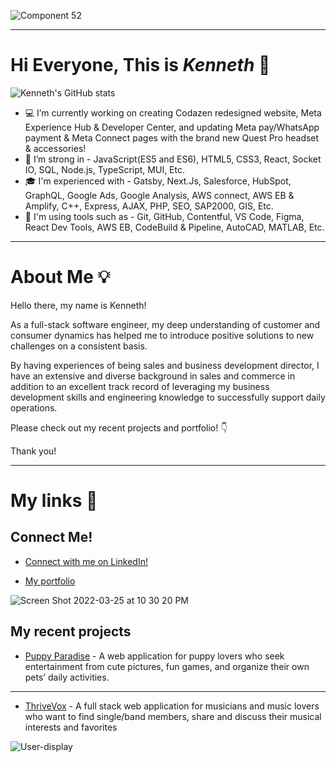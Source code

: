 ![Component 52](https://user-images.githubusercontent.com/88110300/162653964-8eb86ab8-0afc-452e-ba4a-b624cbb2fd89.png)


---

# Hi Everyone, This is *Kenneth* :satellite:

![Kenneth's GitHub stats](https://github-readme-stats.vercel.app/api?username=Kenneth-Y-Wang&show_icons=true&theme=github_dark&hide=stars,contribs)


- :computer: I’m currently working on creating Codazen redesigned website, Meta Experience Hub & Developer Center, and updating Meta pay/WhatsApp payment & Meta Connect pages with the brand new Quest Pro headset & accessories! 
- :muscle: I’m strong in - JavaScript(ES5 and ES6), HTML5, CSS3, React, Socket IO, SQL, Node.js, TypeScript, MUI, Etc.
- :mortar_board: I'm experienced with - Gatsby, Next.Js, Salesforce, HubSpot, GraphQL, Google Ads, Google Analysis, AWS connect, AWS EB & Amplify, C++, Express, AJAX, PHP, SEO, SAP2000, GIS, Etc.
- :wrench: I'm using tools such as - Git, GitHub, Contentful, VS Code, Figma, React Dev Tools, AWS EB, CodeBuild & Pipeline, AutoCAD, MATLAB, Etc.

---


# About Me :bulb:

Hello there, my name is Kenneth! 

As a full-stack software engineer, my deep understanding of customer and consumer dynamics has helped me to introduce positive solutions to new challenges on a consistent basis. 

By having experiences of being sales and business development director, I have an extensive and diverse background in sales and commerce in addition to an excellent track record of leveraging my business development skills and engineering knowledge to successfully support daily operations.

Please check out my recent projects and portfolio! :point_down:  

Thank you!

--- 

# My links :link:

## Connect Me!

 - <a href="https://www.linkedin.com/in/kenneth-wang8/">Connect with me on LinkedIn!</a>


 - [My portfolio](https://www.kennethyw.com)
 
<!--  ![my portfolio](https://drive.google.com/uc?export=view&id=1oPNBCZPJ82j5Q2v6wsjNYR_ebqyGblvk) -->
<!--  https://user-images.githubusercontent.com/88110300/160226127-db29ea30-3216-4766-9e76-9af735074b92.mov
 -->
 ![Screen Shot 2022-03-25 at 10 30 20 PM](https://user-images.githubusercontent.com/88110300/160226216-fbead55b-c892-4294-8e3b-2c246c1fcd6f.png)





## My recent projects
- [Puppy Paradise](https://kenneth-y-wang.github.io/puppy-paradise) - A web application for puppy lovers who seek entertainment from cute pictures, fun games, and organize their own pets’ daily activities.

---

- [ThriveVox](https://thrive-vox.herokuapp.com) - A full stack web application for musicians and music lovers who want to find single/band members, share and discuss their musical interests and favorites

![User-display](https://media.giphy.com/media/6rpYmcP92XGc2ZtHQ1/giphy.gif)




